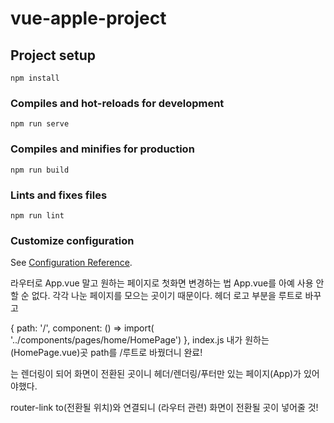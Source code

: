 # vue-apple-project

## Project setup
```
npm install
```

### Compiles and hot-reloads for development
```
npm run serve
```

### Compiles and minifies for production
```
npm run build
```

### Lints and fixes files
```
npm run lint
```

### Customize configuration
See [Configuration Reference](https://cli.vuejs.org/config/).


라우터로 App.vue 말고 원하는 페이지로 첫화면 변경하는 법
App.vue를 아예 사용 안할 순 없다. 각각 나눈 페이지를 모으는 곳이기 때문이다. 
헤더 로고 부분을   <router-link to="/"> 루트로 바꾸고 
<!-- <router-link to="/">로고</router-link>   |  
  <router-link to="/Sub">스토어</router-link>
  <router-link to="/Sub">Mac</router-link>
  <router-link to="/Sub">iPad</router-link>
  <router-link to="/Sub">iPhone</router-link>
  <router-link to="/Sub">Watch</router-link> -->
  
{ 
    path: '/',
    component: () => import(
      '../components/pages/home/HomePage')
  },
  index.js 내가 원하는 (HomePage.vue)곳 path를 /루트로 바꿨더니 완료!

  <!-- <router-view></router-view> -->
  는 렌더링이 되어 화면이 전환된 곳이니 헤더/렌더링/푸터만 있는 페이지(App)가 있어야했다.
  <!-- <router-view></router-view>는 -->
  router-link to(전환될 위치)와 연결되니 (라우터 관련) 화면이 전환될 곳이 넣어줄 것!